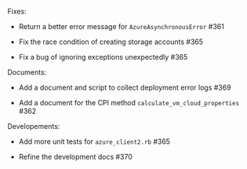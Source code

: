 Fixes:

- Return a better error message for `AzureAsynchronousError` #361

- Fix the race condition of creating storage accounts #365

- Fix a bug of ignoring exceptions unexpectedly #365

Documents:

- Add a document and script to collect deployment error logs #369

- Add a document for the CPI method `calculate_vm_cloud_properties` #362

Developements:

- Add more unit tests for `azure_client2.rb` #365

- Refine the development docs #370
